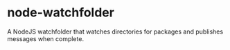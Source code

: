 # node-watchfolder
A NodeJS watchfolder that watches directories for packages and publishes messages when complete.
